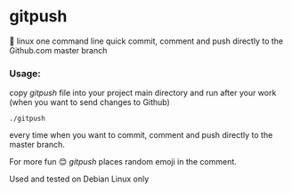 # gitpush
:trident: linux one command line quick commit, comment and push directly to the Github.com master branch

### Usage:
copy *gitpush* file into your project main directory and run after your work (when you want to send changes to Github)
```shell
./gitpush
```
every time when you want to commit, comment and push directly to the master branch.

For more fun 😊 _gitpush_ places random emoji in the comment.  

Used and tested on Debian Linux only
